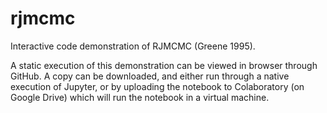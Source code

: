 # rjmcmc
Interactive code demonstration of RJMCMC (Greene 1995).

A static execution of this demonstration can be viewed in browser through GitHub. A copy can be downloaded, and either run through a native execution of Jupyter, or by uploading the notebook to Colaboratory (on Google Drive) which will run the notebook in a virtual machine. 
